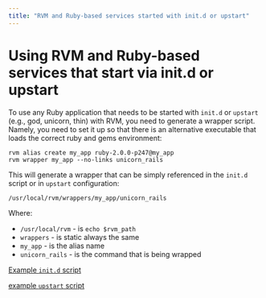 ```yaml
---
title: "RVM and Ruby-based services started with init.d or upstart"
---
```


# Using RVM and Ruby-based services that start via init.d or upstart

To use any Ruby application that needs to be started with `init.d` or `upstart`
(e.g., god, unicorn, thin) with RVM, you need to generate a wrapper script.
Namely, you need to set it up so that there is an alternative executable that
loads the correct ruby and gems environment:

    rvm alias create my_app ruby-2.0.0-p247@my_app
    rvm wrapper my_app --no-links unicorn_rails

This will generate a wrapper that can be simply referenced in the `init.d` script or
in `upstart` configuration:

    /usr/local/rvm/wrappers/my_app/unicorn_rails

Where:

- `/usr/local/rvm` - is `echo $rvm_path`
- `wrappers`       - is static always the same
- `my_app`         - is the alias name
- `unicorn_rails`  - is the command that is being wrapped

[Example `init.d` script](https://github.com/wayneeseguin/rvm/blob/master/contrib/unicorn_init.sh)

[example `upstart` script](https://github.com/rvm/rvm-site-setup/blob/master/conf/smfbot.conf)
